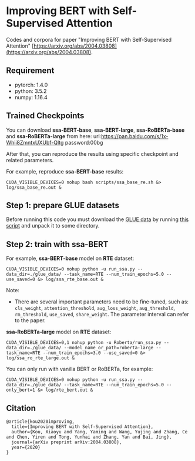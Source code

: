 # Improving BERT with Self-Supervised Attention

Codes and corpora for paper "Improving BERT with Self-Supervised Attention" 
[https://arxiv.org/abs/2004.03808](https://arxiv.org/abs/2004.03808).

## Requirement

* pytorch: 1.4.0
* python: 3.5.2
* numpy: 1.16.4

## Trained Checkpoints

You can download **ssa-BERT-base**, **ssa-BERT-large**, **ssa-RoBERTa-base** and **ssa-RoBERTa-large** from here: url:https://pan.baidu.com/s/1x-Whii8ZmntxUXUbf-Qltg  password:00bg

After that, you can reproduce the results using specific checkpoint and related parameters. 

For example, reproduce **ssa-BERT-base** results:
```
CUDA_VISIBLE_DEVICES=0 nohup bash scripts/ssa_base_re.sh &> log/ssa_base_re.out &
```

## Step 1: prepare GLUE datasets

Before running this code you must download the
[GLUE data](https://gluebenchmark.com/tasks) by running
[this script](https://gist.github.com/W4ngatang/60c2bdb54d156a41194446737ce03e2e)
and unpack it to some directory.


## Step 2: train with ssa-BERT

For example, **ssa-BERT-base** model on **RTE** dataset:

```
CUDA_VISIBLE_DEVICES=0 nohup python -u run_ssa.py --data_dir=./glue_data/ --task_name=RTE --num_train_epochs=5.0 --use_saved=0 &> log/ssa_rte_base.out &
```

Note:

* There are several important parameters need to be fine-tuned, such as: `cls_weight`, `attention_threshold`, 
`aug_loss_weight`, `aug_threshold`, `rm_threshold`, `use_saved`, `share_weight`. The parameter interval can refer to the paper.

**ssa-RoBERTa-large** model on **RTE** dataset:
```
CUDA_VISIBLE_DEVICES=0,1 nohup python -u Roberta/run_ssa.py --data_dir=./glue_data/ --model_name_or_path=roberta-large --task_name=RTE --num_train_epochs=3.0 --use_saved=0 &> log/ssa_ro_rte_large.out &
```

You can only run with vanilla BERT or RoBERTa, for example:
```
CUDA_VISIBLE_DEVICES=0 nohup python -u run_ssa.py --data_dir=./glue_data/ --task_name=RTE --num_train_epochs=5.0 --only_bert=1 &> log/rte_bert.out &

```


## Citation

```
@article{kou2020improving,
  title={Improving BERT with Self-Supervised Attention},
  author={Kou, Xiaoyu and Yang, Yaming and Wang, Yujing and Zhang, Ce and Chen, Yiren and Tong, Yunhai and Zhang, Yan and Bai, Jing},
  journal={arXiv preprint arXiv:2004.03808},
  year={2020}
}
```
